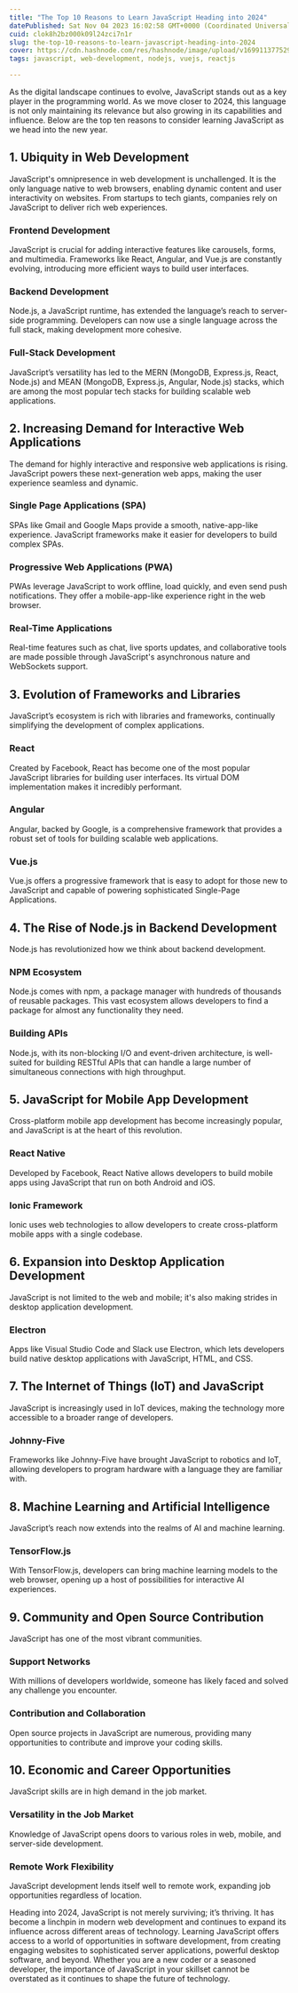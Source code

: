 ```yaml
---
title: "The Top 10 Reasons to Learn JavaScript Heading into 2024"
datePublished: Sat Nov 04 2023 16:02:58 GMT+0000 (Coordinated Universal Time)
cuid: clok8h2bz000k09l24zci7n1r
slug: the-top-10-reasons-to-learn-javascript-heading-into-2024
cover: https://cdn.hashnode.com/res/hashnode/image/upload/v1699113775297/bf6c31d0-c960-4535-b3b8-a398405b651c.png
tags: javascript, web-development, nodejs, vuejs, reactjs

---
```


As the digital landscape continues to evolve, JavaScript stands out as a key player in the programming world. As we move closer to 2024, this language is not only maintaining its relevance but also growing in its capabilities and influence. Below are the top ten reasons to consider learning JavaScript as we head into the new year.

## 1\. Ubiquity in Web Development

JavaScript's omnipresence in web development is unchallenged. It is the only language native to web browsers, enabling dynamic content and user interactivity on websites. From startups to tech giants, companies rely on JavaScript to deliver rich web experiences.

### Frontend Development

JavaScript is crucial for adding interactive features like carousels, forms, and multimedia. Frameworks like React, Angular, and Vue.js are constantly evolving, introducing more efficient ways to build user interfaces.

### Backend Development

Node.js, a JavaScript runtime, has extended the language’s reach to server-side programming. Developers can now use a single language across the full stack, making development more cohesive.

### Full-Stack Development

JavaScript’s versatility has led to the MERN (MongoDB, Express.js, React, Node.js) and MEAN (MongoDB, Express.js, Angular, Node.js) stacks, which are among the most popular tech stacks for building scalable web applications.

## 2\. Increasing Demand for Interactive Web Applications

The demand for highly interactive and responsive web applications is rising. JavaScript powers these next-generation web apps, making the user experience seamless and dynamic.

### Single Page Applications (SPA)

SPAs like Gmail and Google Maps provide a smooth, native-app-like experience. JavaScript frameworks make it easier for developers to build complex SPAs.

### Progressive Web Applications (PWA)

PWAs leverage JavaScript to work offline, load quickly, and even send push notifications. They offer a mobile-app-like experience right in the web browser.

### Real-Time Applications

Real-time features such as chat, live sports updates, and collaborative tools are made possible through JavaScript's asynchronous nature and WebSockets support.

## 3\. Evolution of Frameworks and Libraries

JavaScript’s ecosystem is rich with libraries and frameworks, continually simplifying the development of complex applications.

### React

Created by Facebook, React has become one of the most popular JavaScript libraries for building user interfaces. Its virtual DOM implementation makes it incredibly performant.

### Angular

Angular, backed by Google, is a comprehensive framework that provides a robust set of tools for building scalable web applications.

### Vue.js

Vue.js offers a progressive framework that is easy to adopt for those new to JavaScript and capable of powering sophisticated Single-Page Applications.

## 4\. The Rise of Node.js in Backend Development

Node.js has revolutionized how we think about backend development.

### NPM Ecosystem

Node.js comes with npm, a package manager with hundreds of thousands of reusable packages. This vast ecosystem allows developers to find a package for almost any functionality they need.

### Building APIs

Node.js, with its non-blocking I/O and event-driven architecture, is well-suited for building RESTful APIs that can handle a large number of simultaneous connections with high throughput.

## 5\. JavaScript for Mobile App Development

Cross-platform mobile app development has become increasingly popular, and JavaScript is at the heart of this revolution.

### React Native

Developed by Facebook, React Native allows developers to build mobile apps using JavaScript that run on both Android and iOS.

### Ionic Framework

Ionic uses web technologies to allow developers to create cross-platform mobile apps with a single codebase.

## 6\. Expansion into Desktop Application Development

JavaScript is not limited to the web and mobile; it's also making strides in desktop application development.

### Electron

Apps like Visual Studio Code and Slack use Electron, which lets developers build native desktop applications with JavaScript, HTML, and CSS.

## 7\. The Internet of Things (IoT) and JavaScript

JavaScript is increasingly used in IoT devices, making the technology more accessible to a broader range of developers.

### Johnny-Five

Frameworks like Johnny-Five have brought JavaScript to robotics and IoT, allowing developers to program hardware with a language they are familiar with.

## 8\. Machine Learning and Artificial Intelligence

JavaScript’s reach now extends into the realms of AI and machine learning.

### TensorFlow.js

With TensorFlow.js, developers can bring machine learning models to the web browser, opening up a host of possibilities for interactive AI experiences.

## 9\. Community and Open Source Contribution

JavaScript has one of the most vibrant communities.

### Support Networks

With millions of developers worldwide, someone has likely faced and solved any challenge you encounter.

### Contribution and Collaboration

Open source projects in JavaScript are numerous, providing many opportunities to contribute and improve your coding skills.

## 10\. Economic and Career Opportunities

JavaScript skills are in high demand in the job market.

### Versatility in the Job Market

Knowledge of JavaScript opens doors to various roles in web, mobile, and server-side development.

### Remote Work Flexibility

JavaScript development lends itself well to remote work, expanding job opportunities regardless of location.

Heading into 2024, JavaScript is not merely surviving; it’s thriving. It has become a linchpin in modern web development and continues to expand its influence across different areas of technology. Learning JavaScript offers access to a world of opportunities in software development, from creating engaging websites to sophisticated server applications, powerful desktop software, and beyond. Whether you are a new coder or a seasoned developer, the importance of JavaScript in your skillset cannot be overstated as it continues to shape the future of technology.